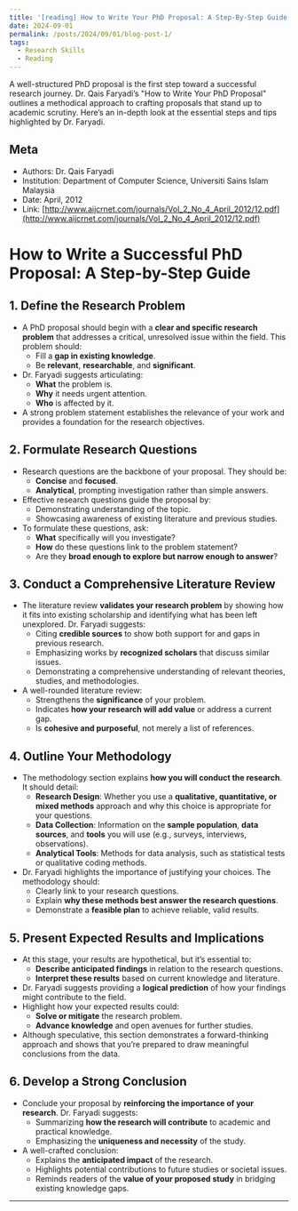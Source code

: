 ```yaml
---
title: '[reading] How to Write Your PhD Proposal: A Step-By-Step Guide'
date: 2024-09-01
permalink: /posts/2024/09/01/blog-post-1/
tags:
  - Research Skills
  - Reading
---
```

A well-structured PhD proposal is the first step toward a successful research journey. Dr. Qais Faryadi’s "How to Write Your PhD Proposal" outlines a methodical approach to crafting proposals that stand up to academic scrutiny. Here’s an in-depth look at the essential steps and tips highlighted by Dr. Faryadi.

## Meta
  - Authors: Dr. Qais Faryadi
  - Institution: Department of Computer Science, Universiti Sains Islam Malaysia
  - Date: April, 2012
  - Link: [http://www.aijcrnet.com/journals/Vol_2_No_4_April_2012/12.pdf](http://www.aijcrnet.com/journals/Vol_2_No_4_April_2012/12.pdf)

# How to Write a Successful PhD Proposal: A Step-by-Step Guide

## 1. Define the Research Problem
   - A PhD proposal should begin with a **clear and specific research problem** that addresses a critical, unresolved issue within the field. This problem should:
     - Fill a **gap in existing knowledge**.
     - Be **relevant**, **researchable**, and **significant**.
   - Dr. Faryadi suggests articulating:
     - **What** the problem is.
     - **Why** it needs urgent attention.
     - **Who** is affected by it.
   - A strong problem statement establishes the relevance of your work and provides a foundation for the research objectives.

## 2. Formulate Research Questions
   - Research questions are the backbone of your proposal. They should be:
     - **Concise** and **focused**.
     - **Analytical**, prompting investigation rather than simple answers.
   - Effective research questions guide the proposal by:
     - Demonstrating understanding of the topic.
     - Showcasing awareness of existing literature and previous studies.
   - To formulate these questions, ask:
     - **What** specifically will you investigate?
     - **How** do these questions link to the problem statement?
     - Are they **broad enough to explore but narrow enough to answer**?

## 3. Conduct a Comprehensive Literature Review
   - The literature review **validates your research problem** by showing how it fits into existing scholarship and identifying what has been left unexplored. Dr. Faryadi suggests:
     - Citing **credible sources** to show both support for and gaps in previous research.
     - Emphasizing works by **recognized scholars** that discuss similar issues.
     - Demonstrating a comprehensive understanding of relevant theories, studies, and methodologies.
   - A well-rounded literature review:
     - Strengthens the **significance** of your problem.
     - Indicates **how your research will add value** or address a current gap.
     - Is **cohesive and purposeful**, not merely a list of references.

## 4. Outline Your Methodology
   - The methodology section explains **how you will conduct the research**. It should detail:
     - **Research Design**: Whether you use a **qualitative, quantitative, or mixed methods** approach and why this choice is appropriate for your questions.
     - **Data Collection**: Information on the **sample population**, **data sources**, and **tools** you will use (e.g., surveys, interviews, observations).
     - **Analytical Tools**: Methods for data analysis, such as statistical tests or qualitative coding methods.
   - Dr. Faryadi highlights the importance of justifying your choices. The methodology should:
     - Clearly link to your research questions.
     - Explain **why these methods best answer the research questions**.
     - Demonstrate a **feasible plan** to achieve reliable, valid results.

## 5. Present Expected Results and Implications
   - At this stage, your results are hypothetical, but it’s essential to:
     - **Describe anticipated findings** in relation to the research questions.
     - **Interpret these results** based on current knowledge and literature.
   - Dr. Faryadi suggests providing a **logical prediction** of how your findings might contribute to the field.
   - Highlight how your expected results could:
     - **Solve or mitigate** the research problem.
     - **Advance knowledge** and open avenues for further studies.
   - Although speculative, this section demonstrates a forward-thinking approach and shows that you’re prepared to draw meaningful conclusions from the data.

## 6. Develop a Strong Conclusion
   - Conclude your proposal by **reinforcing the importance of your research**. Dr. Faryadi suggests:
     - Summarizing **how the research will contribute** to academic and practical knowledge.
     - Emphasizing the **uniqueness and necessity** of the study.
   - A well-crafted conclusion:
     - Explains the **anticipated impact** of the research.
     - Highlights potential contributions to future studies or societal issues.
     - Reminds readers of the **value of your proposed study** in bridging existing knowledge gaps.


------
